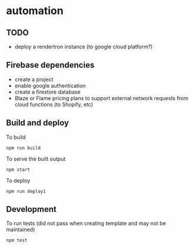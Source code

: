 # automation

## TODO

- deploy a rendertron instance (to google cloud platform?)

## Firebase dependencies

- create a project
- enable google authentication
- create a firestore database
- Blaze or Flame pricing plans to support external network requests from cloud functions (to Shopify, etc)

## Build and deploy

To build

```
npm run build
```

To serve the built output

```
npm start
```

To deploy

```
npm run deploy1
```

## Development

To run tests (did not pass when creating template and may not be maintained)

```
npm test
```

